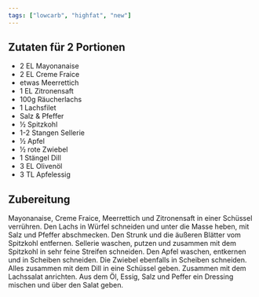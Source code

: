 ```yaml
---
tags: ["lowcarb", "highfat", "new"]
---
```


## Zutaten für 2 Portionen
- 2 EL          Mayonanaise
- 2 EL          Creme Fraice
- etwas         Meerrettich
- 1 EL          Zitronensaft
- 100g          Räucherlachs
- 1             Lachsfilet
- Salz & Pfeffer
- ½             Spitzkohl
- 1-2 Stangen   Sellerie
- ½             Apfel
- ½             rote Zwiebel
- 1 Stängel     Dill
- 3 EL          Olivenöl
- 3 TL          Apfelessig

## Zubereitung
Mayonanaise, Creme Fraice, Meerrettich und Zitronensaft in einer Schüssel verrühren. Den Lachs in Würfel schneiden und unter die Masse heben, mit Salz und Pfeffer abschmecken.
Den Strunk und die äußeren Blätter vom Spitzkohl entfernen. Sellerie waschen, putzen und zusammen mit dem Spitzkohl in sehr feine Streifen schneiden. Den Apfel waschen, entkernen und in Scheiben schneiden. Die Zwiebel ebenfalls in Scheiben schneiden. Alles zusammen mit dem Dill in eine Schüssel geben. Zusammen mit dem Lachssalat anrichten.
Aus dem Öl, Essig, Salz und Peffer ein Dressing mischen und über den Salat geben.

